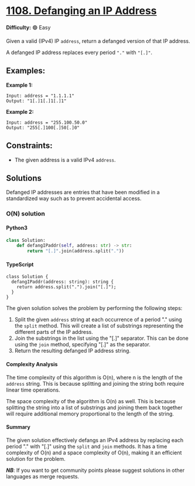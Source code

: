 # [1108. Defanging an IP Address](https://leetcode.com/problems/defanging-an-ip-address/)

**Difficulty:** :green_circle: Easy

Given a valid (IPv4) IP `address`, return a defanged version of that IP address.

A defanged IP address replaces every period `"."` with `"[.]"`.

## Examples:

**Example 1:**
```text
Input: address = "1.1.1.1"
Output: "1[.]1[.]1[.]1"
```

**Example 2:**
```text
Input: address = "255.100.50.0"
Output: "255[.]100[.]50[.]0"
```

## Constraints:

- The given address is a valid IPv4 `address`. 


## Solutions

Defanged IP addresses are entries that have been modified in a 
standardized way such as to prevent accidental access. 

### O(N) solution

#### Python3
```python
class Solution:
    def defangIPaddr(self, address: str) -> str:
        return "[.]".join(address.split("."))
```

#### TypeScript
```
class Solution {
  defangIPaddr(address: string): string {
    return address.split(".").join("[.]");
  }
}
```

The given solution solves the problem by performing the following steps:
1. Split the given `address` string at each occurrence of a period "." using the `split` method. This will create a list of substrings representing the different parts of the IP address.
2. Join the substrings in the list using the "[.]" separator. This can be done using the `join` method, specifying "[.]" as the separator.
3. Return the resulting defanged IP address string.

#### Complexity Analysis

The time complexity of this algorithm is O(n), where n is the length of the `address` string. This is because splitting and joining the string both require linear time operations.

The space complexity of the algorithm is O(n) as well. This is because splitting the string into a list of substrings and joining them back together will require additional memory proportional to the length of the string.

#### Summary

The given solution effectively defangs an IPv4 address by replacing each period "." with "[.]" using the `split` and `join` methods. It has a time complexity of O(n) and a space complexity of O(n), making it an efficient solution for the problem.

***NB***: If you want to get community points please suggest solutions in other languages as merge requests.
